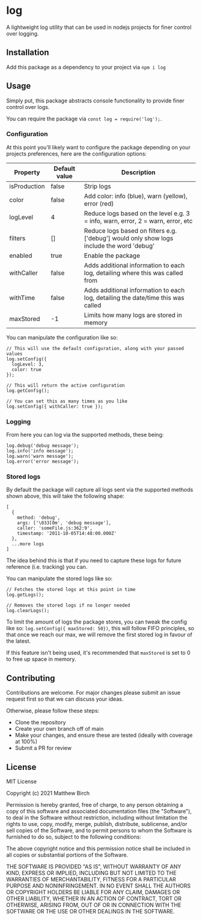 # log

A lightweight log utility that can be used in nodejs projects for finer control over logging.

## Installation

Add this package as a dependency to your project via `npm i log`

## Usage

Simply put, this package abstracts console functionality to provide finer control over logs.

You can require the package via `const log = require('log');`.

### Configuration

At this point you'll likely want to configure the package depending on your projects preferences, here are the configuration options:

| Property | Default value  | Description  |
| ------- | --- | --- |
| isProduction | false | Strip logs |
| color | false | Add color: info (blue), warn (yellow), error (red) |
| logLevel | 4 | Reduce logs based on the level e.g. 3 = info, warn, error, 2 = warn, error, etc |
| filters | [] | Reduce logs based on filters e.g. ['debug'] would only show logs include the word 'debug' |
| enabled | true | Enable the package |
| withCaller | false | Adds additional information to each log, detailing where this was called from |
| withTime | false | Adds additional information to each log, detailing the date/time this was called |
| maxStored | -1 | Limits how many logs are stored in memory |

You can manipulate the configuration like so:

```
// This will use the default configuration, along with your passed values
log.setConfig({
  logLevel: 3,
  color: true
});

// This will return the active configuration
log.getConfig(); 

// You can set this as many times as you like
log.setConfig({ withCaller: true });
```

### Logging

From here you can log via the supported methods, these being:

```
log.debug('debug message');
log.info('info message');
log.warn('warn message');
log.error('error message');
```

### Stored logs

By default the package will capture all logs sent via the supported methods shown above, this will take the following shape:

```
[
  {
    method: 'debug',
    args: ['\033[0m', 'debug message'],
    caller: 'someFile.js:362:9',
    timestamp: '2011-10-05T14:48:00.000Z'
  },
  ...more logs
]
```

The idea behind this is that if you need to capture these logs for future reference (i.e. tracking) you can.

You can manipulate the stored logs like so:

```
// Fetches the stored logs at this point in time
log.getLogs();

// Removes the stored logs if no longer needed
log.clearLogs();
```

To limit the amount of logs the package stores, you can tweak the config like so: `log.setConfig({ maxStored: 50})`, this will follow FIFO principles, so that once we reach our max, we will remove the first stored log in favour of the latest.

If this feature isn't being used, it's recommended that `maxStored` is set to 0 to free up space in memory.

## Contributing

Contributions are welcome. For major changes please submit an issue request first so that we can discuss your ideas.

Otherwise, please follow these steps:

- Clone the repository
- Create your own branch off of main
- Make your changes, and ensure these are tested (ideally with coverage at 100%)
- Submit a PR for review

## License

MIT License

Copyright (c) 2021 Matthew Birch

Permission is hereby granted, free of charge, to any person obtaining a copy
of this software and associated documentation files (the "Software"), to deal
in the Software without restriction, including without limitation the rights
to use, copy, modify, merge, publish, distribute, sublicense, and/or sell
copies of the Software, and to permit persons to whom the Software is
furnished to do so, subject to the following conditions:

The above copyright notice and this permission notice shall be included in all
copies or substantial portions of the Software.

THE SOFTWARE IS PROVIDED "AS IS", WITHOUT WARRANTY OF ANY KIND, EXPRESS OR
IMPLIED, INCLUDING BUT NOT LIMITED TO THE WARRANTIES OF MERCHANTABILITY,
FITNESS FOR A PARTICULAR PURPOSE AND NONINFRINGEMENT. IN NO EVENT SHALL THE
AUTHORS OR COPYRIGHT HOLDERS BE LIABLE FOR ANY CLAIM, DAMAGES OR OTHER
LIABILITY, WHETHER IN AN ACTION OF CONTRACT, TORT OR OTHERWISE, ARISING FROM,
OUT OF OR IN CONNECTION WITH THE SOFTWARE OR THE USE OR OTHER DEALINGS IN THE
SOFTWARE.

